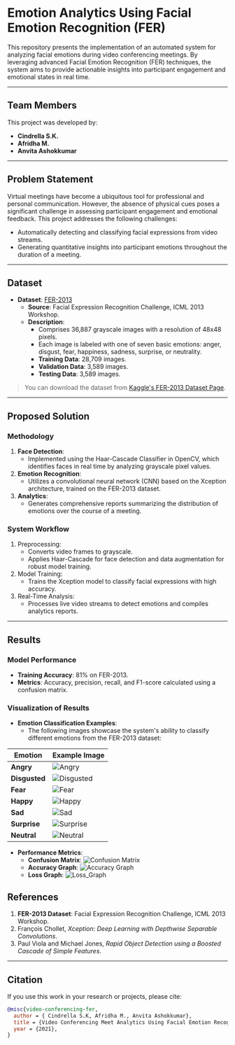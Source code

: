 # Emotion Analytics Using Facial Emotion Recognition (FER)

This repository presents the implementation of an automated system for analyzing facial emotions during video conferencing meetings. By leveraging advanced Facial Emotion Recognition (FER) techniques, the system aims to provide actionable insights into participant engagement and emotional states in real time.

---

## Team Members

This project was developed by:
- **Cindrella S.K.**
- **Afridha M.**
- **Anvita Ashokkumar**

---

## Problem Statement

Virtual meetings have become a ubiquitous tool for professional and personal communication. However, the absence of physical cues poses a significant challenge in assessing participant engagement and emotional feedback. This project addresses the following challenges:
- Automatically detecting and classifying facial expressions from video streams.
- Generating quantitative insights into participant emotions throughout the duration of a meeting.

---

## Dataset

- **Dataset**: [FER-2013](https://www.kaggle.com/datasets/msambare/fer2013)
  - **Source**: Facial Expression Recognition Challenge, ICML 2013 Workshop.
  - **Description**:
    - Comprises 36,887 grayscale images with a resolution of 48x48 pixels.
    - Each image is labeled with one of seven basic emotions: anger, disgust, fear, happiness, sadness, surprise, or neutrality.
    - **Training Data**: 28,709 images.
    - **Validation Data**: 3,589 images.
    - **Testing Data**: 3,589 images.

> You can download the dataset from [Kaggle's FER-2013 Dataset Page](https://www.kaggle.com/datasets/msambare/fer2013).

---

## Proposed Solution

### **Methodology**
1. **Face Detection**:
   - Implemented using the Haar-Cascade Classifier in OpenCV, which identifies faces in real time by analyzing grayscale pixel values.
2. **Emotion Recognition**:
   - Utilizes a convolutional neural network (CNN) based on the Xception architecture, trained on the FER-2013 dataset.
3. **Analytics**:
   - Generates comprehensive reports summarizing the distribution of emotions over the course of a meeting.

### **System Workflow**
1. Preprocessing:
   - Converts video frames to grayscale.
   - Applies Haar-Cascade for face detection and data augmentation for robust model training.
2. Model Training:
   - Trains the Xception model to classify facial expressions with high accuracy.
3. Real-Time Analysis:
   - Processes live video streams to detect emotions and compiles analytics reports.

---

## Results

### **Model Performance**
- **Training Accuracy**: 81% on FER-2013.
- **Metrics**: Accuracy, precision, recall, and F1-score calculated using a confusion matrix.

### **Visualization of Results**

- **Emotion Classification Examples**:
  - The following images showcase the system's ability to classify different emotions from the FER-2013 dataset:
  
| Emotion       | Example Image                       |
|---------------|-------------------------------------|
| **Angry**     | ![Angry](examples/5.png)        |
| **Disgusted** | ![Disgusted](examples/7.png)|
| **Fear**      | ![Fear](examples/3.png)          |
| **Happy**     | ![Happy](examples/1.png)        |
| **Sad**       | ![Sad](examples/6.png)            |
| **Surprise**  | ![Surprise](examples/4.png)  |
| **Neutral**   | ![Neutral](examples/2.png)    |


- **Performance Metrics**:
  - **Confusion Matrix**:
    ![Confusion Matrix](examples/confusion_matrix.png)
  - **Accuracy Graph**:
    ![Accuracy Graph](examples/accuracy.jpg)
  - **Loss Graph**:
    ![Loss_Graph](examples/loss.png)



## References

1. **FER-2013 Dataset**: Facial Expression Recognition Challenge, ICML 2013 Workshop.
2. François Chollet, *Xception: Deep Learning with Depthwise Separable Convolutions*.
3. Paul Viola and Michael Jones, *Rapid Object Detection using a Boosted Cascade of Simple Features*.

---

## Citation

If you use this work in your research or projects, please cite:
```bibtex
@misc{video-conferencing-fer,
  author = { Cindrella S.K, Afridha M., Anvita Ashokkumar},
  title = {Video Conferencing Meet Analytics Using Facial Emotion Recognition},
  year = {2021},
}

